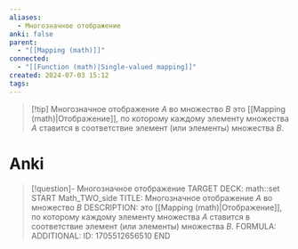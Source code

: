 ```yaml
---
aliases:
  - Многозначное отображение
anki: false
parent:
  - "[[Mapping (math)]]"
connected:
  - "[[Function (math)|Single-valued mapping]]"
created: 2024-07-03 15:12
tags:
---
```



> [!tip] Многозначное отображение $A$ во множество $B$
> это [[Mapping (math)|Отображение]], по которому каждому элементу множества $A$ ставится в соответствие элемент (или элементы) множества $B$.

# Anki
> [!question]- Многозначное отображение
TARGET DECK: math::set
START
Math_TWO_side
TITLE: Многозначное отображение $A$ во множество $B$
DESCRIPTION: это [[Mapping (math)|Отображение]], по которому каждому элементу множества $A$ ставится в соответствие элемент (или элементы) множества $B$.
FORMULA: 
ADDITIONAL:
ID: 1705512656510
END